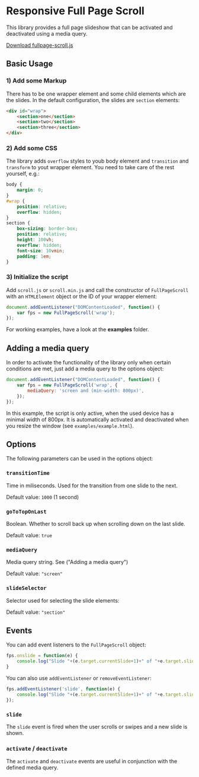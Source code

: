 # Responsive Full Page Scroll

This library provides a full page slideshow that can be activated and deactivated using a media query.

[Download fullpage-scroll.js](https://raw.githubusercontent.com/fabeat/responsive-fullpage-scroll/master/dist/fullpage-scroll.js)

## Basic Usage

### 1) Add some Markup

There has to be one wrapper element and some child elements which are the slides. In the default configuration, the slides are `section` elements: 

```html
<div id="wrap">
    <section>one</section>
    <section>two</section>
    <section>three</section>
</div>
```

### 2) Add some CSS

The library adds `overflow` styles to youb body element and `transition` and `transform` to yout wrapper element. You need to take care of the rest yourself, e.g.:

```css
body {
    margin: 0;
}
#wrap {
    position: relative;
    overflow: hidden;
}
section {
    box-sizing: border-box;
    position: relative;
    height: 100vh;
    overflow: hidden;
    font-size: 10vmin;
    padding: 1em;
}
```

### 3) Initialize the script

Add `scroll.js` or `scroll.min.js` and call the constructor of `FullPageScroll` with an `HTMLElement` object or the ID of your wrapper element: 

```javascript
document.addEventListener("DOMContentLoaded", function() {
    var fps = new FullPageScroll('wrap');
});
```

For working examples, have a look at the **examples** folder.

## Adding a media query

In order to activate the functionality of the library only when certain conditions are met, just add a media query to the options object:

```javascript
document.addEventListener("DOMContentLoaded", function() {
    var fps = new FullPageScroll('wrap', {
        mediaQuery: 'screen and (min-width: 800px)',
    });
});
```

In this example, the script is only active, when the used device has a minimal width of 800px. It is automatically activated and deactivated when you resize the window (see `examples/example.html`).

## Options

The following parameters can be used in the options object:

### `transitionTime`

Time in miliseconds. Used for the transition from one slide to the next.

Default value: `1000` (1 second)

### `goToTopOnLast`

Boolean. Whether to scroll back up when scrolling down on the last slide.

Default value: `true`

### `mediaQuery`

Media query string. See ("Adding a media query")

Default value: `"screen"`

### `slideSelector`

Selector used for selecting the slide elements:

Default value: `"section"`

## Events

You can add event listeners to the `FullPageScroll` object:

```javascript
fps.onslide = function(e) {
    console.log("Slide "+(e.target.currentSlide+1)+" of "+e.target.slides.length);
}
```

You can also use `addEventListener` or `removeEventListener`:

```javascript
fps.addEventListener('slide', function(e) {
    console.log("Slide "+(e.target.currentSlide+1)+" of "+e.target.slides.length);
});
```

### `slide`

The `slide` event is fired when the user scrolls or swipes and a new slide is shown.

### `activate` / `deactivate`

The `activate` and `deactivate` events are useful in conjunction with the defined media query.



